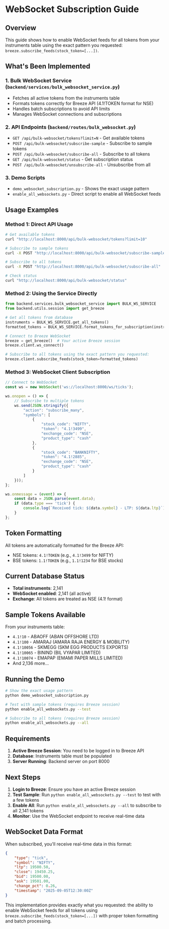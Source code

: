# WebSocket Subscription Guide

## Overview
This guide shows how to enable WebSocket feeds for all tokens from your instruments table using the exact pattern you requested: `breeze.subscribe_feeds(stock_token=[...])`.

## What's Been Implemented

### 1. Bulk WebSocket Service (`backend/services/bulk_websocket_service.py`)
- Fetches all active tokens from the instruments table
- Formats tokens correctly for Breeze API (4.1!TOKEN format for NSE)
- Handles batch subscriptions to avoid API limits
- Manages WebSocket connections and subscriptions

### 2. API Endpoints (`backend/routes/bulk_websocket.py`)
- `GET /api/bulk-websocket/tokens?limit=N` - Get available tokens
- `POST /api/bulk-websocket/subscribe-sample` - Subscribe to sample tokens
- `POST /api/bulk-websocket/subscribe-all` - Subscribe to all tokens
- `GET /api/bulk-websocket/status` - Get subscription status
- `POST /api/bulk-websocket/unsubscribe-all` - Unsubscribe from all

### 3. Demo Scripts
- `demo_websocket_subscription.py` - Shows the exact usage pattern
- `enable_all_websockets.py` - Direct script to enable all WebSocket feeds

## Usage Examples

### Method 1: Direct API Usage
```bash
# Get available tokens
curl "http://localhost:8000/api/bulk-websocket/tokens?limit=10"

# Subscribe to sample tokens
curl -X POST "http://localhost:8000/api/bulk-websocket/subscribe-sample?sample_size=5"

# Subscribe to all tokens
curl -X POST "http://localhost:8000/api/bulk-websocket/subscribe-all"

# Check status
curl "http://localhost:8000/api/bulk-websocket/status"
```

### Method 2: Using the Service Directly
```python
from backend.services.bulk_websocket_service import BULK_WS_SERVICE
from backend.utils.session import get_breeze

# Get all tokens from database
instruments = BULK_WS_SERVICE.get_all_tokens()
formatted_tokens = BULK_WS_SERVICE.format_tokens_for_subscription(instruments)

# Connect to Breeze WebSocket
breeze = get_breeze()  # Your active Breeze session
breeze.client.ws_connect()

# Subscribe to all tokens using the exact pattern you requested:
breeze.client.subscribe_feeds(stock_token=formatted_tokens)
```

### Method 3: WebSocket Client Subscription
```javascript
// Connect to WebSocket
const ws = new WebSocket('ws://localhost:8000/ws/ticks');

ws.onopen = () => {
    // Subscribe to multiple tokens
    ws.send(JSON.stringify({
        "action": "subscribe_many",
        "symbols": [
            {
                "stock_code": "NIFTY",
                "token": "4.1!3499",
                "exchange_code": "NSE",
                "product_type": "cash"
            },
            {
                "stock_code": "BANKNIFTY",
                "token": "4.1!2885",
                "exchange_code": "NSE",
                "product_type": "cash"
            }
        ]
    }));
};

ws.onmessage = (event) => {
    const data = JSON.parse(event.data);
    if (data.type === 'tick') {
        console.log(`Received tick: ${data.symbol} - LTP: ${data.ltp}`);
    }
};
```

## Token Formatting

All tokens are automatically formatted for the Breeze API:
- NSE tokens: `4.1!TOKEN` (e.g., `4.1!3499` for NIFTY)
- BSE tokens: `1.1!TOKEN` (e.g., `1.1!1234` for BSE stocks)

## Current Database Status

- **Total instruments**: 2,141
- **WebSocket enabled**: 2,141 (all active)
- **Exchange**: All tokens are treated as NSE (4.1! format)

## Sample Tokens Available

From your instruments table:
- `4.1!10` - ABAOFF (ABAN OFFSHORE LTD)
- `4.1!100` - AMARAJ (AMARA RAJA ENERGY & MOBILITY)
- `4.1!10056` - SKMEGG (SKM EGG PRODUCTS EXPORTS)
- `4.1!10065` - BININD (BIL VYAPAR LIMITED)
- `4.1!10074` - EMAPAP (EMAMI PAPER MILLS LIMITED)
- And 2,136 more...

## Running the Demo

```bash
# Show the exact usage pattern
python demo_websocket_subscription.py

# Test with sample tokens (requires Breeze session)
python enable_all_websockets.py --test

# Subscribe to all tokens (requires Breeze session)
python enable_all_websockets.py --all
```

## Requirements

1. **Active Breeze Session**: You need to be logged in to Breeze API
2. **Database**: Instruments table must be populated
3. **Server Running**: Backend server on port 8000

## Next Steps

1. **Login to Breeze**: Ensure you have an active Breeze session
2. **Test Sample**: Run `python enable_all_websockets.py --test` to test with a few tokens
3. **Enable All**: Run `python enable_all_websockets.py --all` to subscribe to all 2,141 tokens
4. **Monitor**: Use the WebSocket endpoint to receive real-time data

## WebSocket Data Format

When subscribed, you'll receive real-time data in this format:
```json
{
    "type": "tick",
    "symbol": "NIFTY",
    "ltp": 19500.50,
    "close": 19450.25,
    "bid": 19500.00,
    "ask": 19501.00,
    "change_pct": 0.26,
    "timestamp": "2025-09-05T12:30:00Z"
}
```

This implementation provides exactly what you requested: the ability to enable WebSocket feeds for all tokens using `breeze.subscribe_feeds(stock_token=[...])` with proper token formatting and batch processing.
